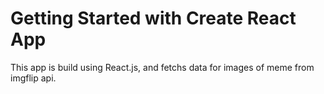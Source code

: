 # Getting Started with Create React App


This app is build using React.js, and fetchs data for images of meme from imgflip api.
